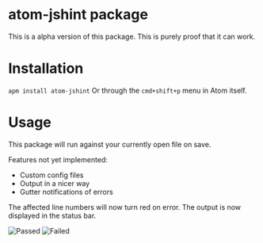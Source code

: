 # atom-jshint package

This is a alpha version of this package. This is purely proof that it can work.

Installation
===

`apm install atom-jshint` Or through the `cmd+shift+p` menu in Atom itself.

Usage
===

This package will run against your currently open file on save.


Features not yet implemented:
  * Custom config files
  * Output in a nicer way
  * Gutter notifications of errors


The affected line numbers will now turn red on error.
The output is now displayed in the status bar.

![Passed](http://cl.ly/image/0v1K3M382m1Q/Image%202014-02-27%20at%201.59.10%20pm.png)
![Failed](http://cl.ly/image/3r2t1i3C2o3D/Image%202014-02-27%20at%201.59.29%20pm.png)
